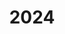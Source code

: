 ---
title: "2024"
collection: publications
permalink: /publication/2010-10-01-paper
excerpt: "<br/><img src='/images/2024-92.png' alt='www' width='300' height='150' style='float:left'>"
paperurl: 'https://rl-toolpath-planner.github.io/'
citation: 'Yuming Huang, Yuhu Guo, Renbo Su, Xingjian Han, Junhao Ding, Tianyu Zhang, Tao Liu, Weiming Wang, Guoxin Fang, Xu Soing, Emiliy Whiting, Charlie C.L. Wang. (2024). &quot;Learning based toolpath planner on diverse graphs for 3D printing.&quot; <i>ACM Transactions on Graphics (SIGGRAPH Asia 2024) </i>, accepted, 2024. '
---